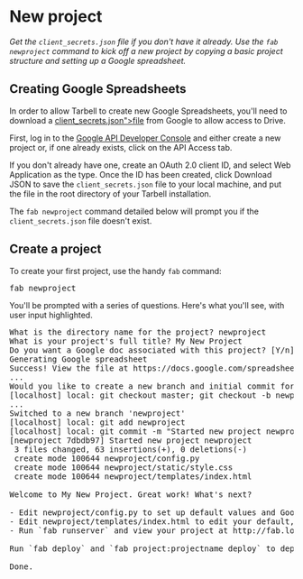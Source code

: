 # New project 
*Get the `client_secrets.json` file if you don't have it already. Use the `fab newproject` command to kick off a new project by copying a basic
project structure and setting up a Google spreadsheet.*

## Creating Google Spreadsheets

In order to allow Tarbell to create new Google Spreadsheets, you'll need to download a <a href="https://developers.google.com/api-client-library/python/guide/aaa_client_secrets">client_secrets.json">file</a> from Google to allow access to Drive.

First, log in to the <a href="https://code.google.com/apis/console/b/0/">Google API Developer Console</a> and either create a new project or, if one already exists, click on the API Access tab.

If you don't already have one, create an OAuth 2.0 client ID, and select Web Application as the type. Once the ID has been created, click Download JSON to save the `client_secrets.json` file to your local machine, and put the file in the root directory of your Tarbell installation.

The `fab newproject` command detailed below will prompt you if the `client_secrets.json` file doesn't exist. 

## Create a project

To create your first project, use the handy `fab` command:

<pre>fab newproject</pre>

You'll be prompted with a series of questions. Here's what you'll see, with user
input <span class="highlight">highlighted</span>.

<pre>What is the directory name for the project? <span class="highlight">newproject</span>
What is your project's full title? <span class="highlight">My New Project</span>
Do you want a Google doc associated with this project? [Y/n]: <span class="highlight">y</span>
Generating Google spreadsheet
Success! View the file at https://docs.google.com/spreadsheet/ccc?key=0Ak3IIavLYTovdFVNSVkxa0M3Tm4xcHpnSUR0Z1NwOUE
...
Would you like to create a new branch and initial commit for this project? [Y/n]: y
[localhost] local: git checkout master; git checkout -b newproject
...
Switched to a new branch 'newproject'
[localhost] local: git add newproject
[localhost] local: git commit -m "Started new project newproject"
[newproject 7dbdb97] Started new project newproject
 3 files changed, 63 insertions(+), 0 deletions(-)
 create mode 100644 newproject/config.py
 create mode 100644 newproject/static/style.css
 create mode 100644 newproject/templates/index.html

Welcome to My New Project. Great work! What's next?

- Edit newproject/config.py to set up default values and Google Doc settings.
- Edit newproject/templates/index.html to edit your default, root template.
- Run `fab runserver` and view your project at http://fab.localhost:5000/newproject/

Run `fab deploy` and `fab project:projectname deploy` to deploy to S3 if you have a bucket configured.

Done.
</pre>
